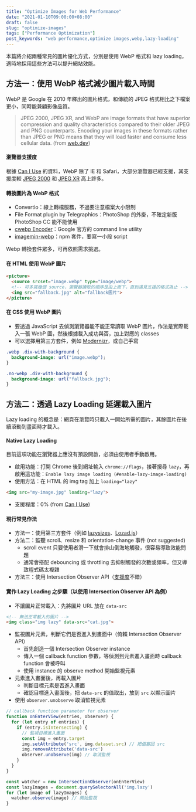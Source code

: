 ```yaml
---
title: "Optimize Images for Web Performance"
date: "2021-01-10T09:00:00+08:00"
draft: false
slug: "optimize-images"
tags: ["Performance Optimization"]
post_keywords: "web performance,optimize images,webp,lazy-loading"
---
```


本篇將介紹兩種常見的圖片優化方式，分別是使用 WebP 格式和 lazy loading，適時地採用這些方法可以提升網站效能。

<!--more-->

## 方法一：使用 WebP 格式減少圖片載入時間

WebP 是 Google 在 2010 年釋出的圖片格式，和傳統的 JPEG 格式相比之下檔案更小，同時能兼顧影像品質。

> JPEG 2000, JPEG XR, and WebP are image formats that have superior compression and quality characteristics compared to their older JPEG and PNG counterparts. Encoding your images in these formats rather than JPEG or PNG means that they will load faster and consume less cellular data. (from [web.dev](https://web.dev/uses-webp-images/))

#### 瀏覽器支援度

根據 [Can I Use](https://caniuse.com/webp) 的資料，WebP 除了 IE 和 Safari，大部分瀏覽器已經支援，其支援度較 [JPEG 2000](https://caniuse.com/?search=JPEG%202000) 和 [JPEG XR](https://caniuse.com/?search=JPEG%20XR) 高上許多。

#### 轉換圖片為 WebP 格式

- Convertio：線上轉檔服務，不過要注意檔案大小限制
- File Format plugin by Telegraphics：PhotoShop 的外掛，不確定新版 PhotoShop CC 能不能使用
- [cwebp Encoder](https://developers.google.com/speed/webp/docs/cwebp)：Google 官方的 command line utility
- [imagemin-webp](https://www.npmjs.com/package/imagemin-webp)：npm 套件，要寫一小段 script

Webp 轉換套件眾多，可再依照需求挑選。

#### 在 HTML 使用 WebP 圖片

```html
<picture>
  <source srcset="image.webp" type="image/webp">
  <!-- 可多寫幾個 source，瀏覽器讀取的順序是由上而下，直到遇見支援的格式為止 -->
  <img src="fallback.jpg" alt="fallback圖片">
</picture>
```

#### 在 CSS 使用 WebP 圖片

- 要透過 JavaScript 去偵測瀏覽器能不能正常讀取 WebP 圖片，作法是實際載入一張 WebP 圖，然後根據載入成功與否，加上對應的 classes
- 可以選擇用第三方套件，例如 [Modernizr](https://modernizr.com/)，或自己手寫

```css
.webp .div-with-background {
  background-image: url("image.webp");
}

.no-webp .div-with-background {
  background-image: url("fallback.jpg");
}
```

## 方法二：透過 Lazy Loading 延遲載入圖片

Lazy loading 的概念是：網頁在瀏覽時只載入一開始所需的圖片，其餘圖片在後續滾動到畫面時才載入。

#### Native Lazy Loading

目前這項功能在瀏覽器上應沒有預設開啟，必須由使用者手動啟用。

- 啟用功能：打開 Chrome 後到網址輸入 `chrome://flags`，接著搜尋 `lazy`，再啟用這功能：`Enable lazy image loading (#enable-lazy-image-loading)`
- 使用方法：在 HTML 的 img tag 加上 `loading="lazy"`

```html
<img src="my-image.jpg" loading="lazy">
```

- 支援程度：0% (from [Can I Use](https://caniuse.com/loading-lazy-attr))

#### 現行常見作法

- 方法一：使用第三方套件（例如 [lazysizes](https://github.com/aFarkas/lazysizes)、[Lozad.js](https://apoorv.pro/lozad.js/)）
- 方法二：監聽 scroll、resize 和 orientation-change 事件 (not suggested)
  - scroll event 只要使用者滑一下就會排山倒海地觸發，很容易導致效能問題
  - 通常會搭配 debouncing 或 throttling 去抑制觸發的次數或頻率，但又導致程式碼太複雜
- 方法三：使用 Intersection Observer API（[支援度](https://caniuse.com/intersectionobserver)不錯）

#### 實作 Lazy Loading 之步驟（以使用 Intersection Observer API 為例）

- 不讓圖片正常載入：先將圖片 URL 放在 `data-src`

```html
<!-- 無法正常載入的圖片 -->
<img class="img lazy" data-src="cat.jpg">
```

- 監視圖片元素，判斷它們是否進入到畫面中（倚賴 Intersection Observer API）
  - 首先創造一個 Intersection Observer instance
  - 傳入一個 callback function 參數，等偵測到元素進入畫面時 callback function 會被呼叫
  - 使用 instance 的 observe method 開始監視元素
- 元素進入畫面後，再載入圖片
  - 判斷目標元素是否進入畫面
  - 確認目標進入畫面後，把 `data-src` 的值取出，放到 `src` 以顯示圖片
- 使用 `observer.unobserve` 取消監視元素

```javascript
// callback function parameter for observer
function onEnterView(entries, observer) {
  for (let entry of entries) {
    if (entry.isIntersecting) {
      // 監視目標進入畫面
      const img = entry.target
      img.setAttribute('src', img.dataset.src) // 把值塞回 src
      img.removeAttribute('data-src')
      observer.unobserve(img) // 取消監視
    }
  }
}

const watcher = new IntersectionObserver(onEnterView)
const lazyImages = document.querySelectorAll('img.lazy')
for (let image of lazyImages) {
  watcher.observe(image) // 開始監視
}
```

